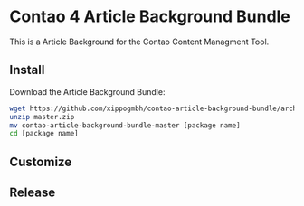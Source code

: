 # Contao 4 Article Background Bundle

This is a Article Background for the Contao Content Managment Tool. 

## Install

Download the Article Background Bundle:

```bash
wget https://github.com/xippogmbh/contao-article-background-bundle/archive/master.zip
unzip master.zip
mv contao-article-background-bundle-master [package name]
cd [package name]
```

## Customize


## Release


[1]: https://contao.org
